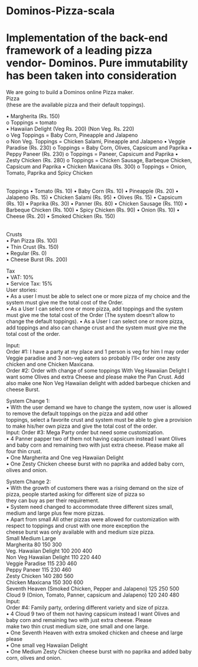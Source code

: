 # Dominos-Pizza-scala
Implementation of the back-end framework of a leading pizza vendor- Dominos. Pure immutability has been taken into consideration
===================================================================================
We are going to build a Dominos online Pizza maker.<br/>
Pizza<br/>(these are the available pizza and their default toppings).
<table>
• Margherita (Rs. 150)<br/>
o Toppings = tomato<br/>
• Hawaiian Delight (Veg Rs. 200) (Non Veg. Rs. 220)<br/>
o Veg Toppings = Baby Corn, Pineapple and Jalapeno<br/>
o Non Veg. Toppings = Chicken Salami, Pineapple and Jalapeno
• Veggie Paradise (Rs. 230)
o Toppings = Baby Corn, Olives, Capsicum and Paprika
• Peppy Paneer (Rs. 230)
o Toppings = Paneer, Capsicum and Paprika
• Zesty Chicken (Rs. 280)
o Toppings = Chicken Sausage, Barbeque Chicken, Capsicum and Paprika
• Chicken Maxicana (Rs. 300)
o Toppings = Onion, Tomato, Paprika and Spicy Chicken
</table>

<table>
Toppings
• Tomato (Rs. 10)
• Baby Corn (Rs. 10)
• Pineapple (Rs. 20)
• Jalapeno (Rs. 15)
• Chicken Salami (Rs. 95)
• Olives (Rs. 15)
• Capsicum (Rs. 10)
• Paprika (Rs. 30)
• Panner (Rs. 80)
• Chicken Sausage (Rs. 110)
• Barbeque Chicken (Rs. 100)
• Spicy Chicken (Rs. 90)
• Onion (Rs. 10)
• Cheese (Rs. 20)
• Smoked Chicken (Rs. 150)
</table>
Crusts<br/>
• Pan Pizza (Rs. 100)<br/>
• Thin Crust (Rs. 150)<br/>
• Regular (Rs. 0)<br/>
• Cheese Burst (Rs. 200)<br/>

Tax<br/>
• VAT: 10%<br/>
• Service Tax: 15%<br/>
User stories:<br/>
• As a user I must be able to select one or more pizza of my choice and the system must give me the total cost of the Order.<br/>
• As a User I can select one or more pizza, add toppings and the system must give me the total cost of the Order (The system
doesn’t allow to change the default toppings). • As a User I can select one or more pizza, add toppings and also can change crust and the system must give me the total cost of the order.<br/>

Input:<br/>
Order #1: I have a party at my place and 1 person is veg for him I may order Veggie paradise and 3 non-veg eaters so probably I’ll< order one zesty chicken and one Chicken Maxicana. <br/>
Order #2: Order with change of some toppings With Veg Hawaiian Delight I want some Olives and extra Cheese and please make the Pan Crust. Add also make one Non Veg Hawaiian delight with added barbeque chicken and cheese Burst.<br/>

System Change 1:<br/>
• With the user demand we have to change the system, now user is allowed to remove the default toppings on the pizza and add other<br/> toppings, select a favorite crust and system must be able to give a provision to make his/her own pizza and give the total cost of the order.<br/>
Input:
Order #3: Mega Party order but need some customization. <br/>
• 4 Panner papper two of them not having capsicum instead I want Olives and baby corn and remaining two with just extra cheese. Please make all four thin crust.<br/>
• One Margherita and One veg Hawaiian Delight<br/>
• One Zesty Chicken cheese burst with no paprika and added baby corn, olives and onion.<br/>



System Change 2:<br/>
• With the growth of customers there was a rising demand on the size of pizza, people started asking for different size of pizza so<br/> they can buy as per their requirement.<br/>
• System need changed to accommodate three different sizes small, medium and large plus few more pizzas.<br/>
• Apart from small All other pizzas were allowed for customization with respect to toppings and crust with one more exception the<br/> cheese burst was only available with and medium size pizza.<br/>
Small Medium Large<br/>
Margherita 80 150 300<br/>
Veg. Hawaiian Delight 100 200 400<br/>
Non Veg Hawaiian Delight 110 220 440<br/>
Veggie Paradise 115 230 460<br/>
Peppy Paneer 115 230 460<br/>
Zesty Chicken 140 280 560<br/>
Chicken Maxicana 150 300 600<br/>
Seventh Heaven (Smoked Chicken, Pepper and Jalapeno) 125 250 500<br/>
Cloud 9 (Onion, Tomato, Panner, capsicum and Jalapeno) 120 240 480<br/>
Input:<br/>
Order #4: Family party, ordering different variety and size of pizza.<br/>
• 4 Cloud 9 two of them not having capsicum instead I want Olives and baby corn and remaining two with just extra cheese. Please<br/>
make two thin crust medium size, one small and one large.<br/>
• One Seventh Heaven with extra smoked chicken and cheese and large please<br/>
• One small veg Hawaiian Delight<br/>
• One Medium Zesty Chicken cheese burst with no paprika and added baby corn, olives and onion.<br/>
